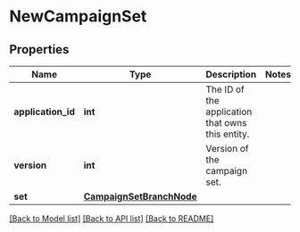 # NewCampaignSet

## Properties
Name | Type | Description | Notes
------------ | ------------- | ------------- | -------------
**application_id** | **int** | The ID of the application that owns this entity. | 
**version** | **int** | Version of the campaign set. | 
**set** | [**CampaignSetBranchNode**](CampaignSetBranchNode.md) |  | 

[[Back to Model list]](../README.md#documentation-for-models) [[Back to API list]](../README.md#documentation-for-api-endpoints) [[Back to README]](../README.md)


